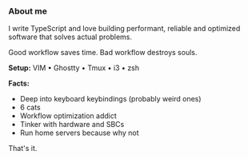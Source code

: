 ### About me

I write TypeScript and love building performant, reliable and optimized software that solves actual problems.

Good workflow saves time. Bad workflow destroys souls.

**Setup:** VIM • Ghostty • Tmux • i3 • zsh

**Facts:**

- Deep into keyboard keybindings (probably weird ones)
- 6 cats
- Workflow optimization addict
- Tinker with hardware and SBCs
- Run home servers because why not

That's it.
